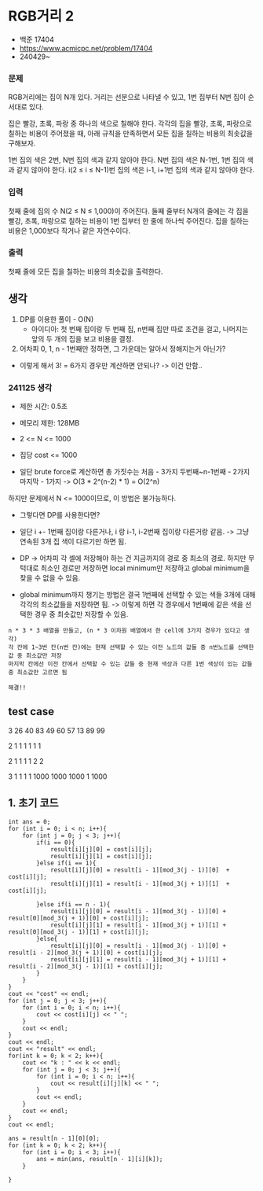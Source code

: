 # RGB거리 2

- 백준 17404
- <https://www.acmicpc.net/problem/17404>
- 240429~

### 문제

RGB거리에는 집이 N개 있다. 거리는 선분으로 나타낼 수 있고, 1번 집부터 N번 집이 순서대로 있다.

집은 빨강, 초록, 파랑 중 하나의 색으로 칠해야 한다. 각각의 집을 빨강, 초록, 파랑으로 칠하는 비용이 주어졌을 때, 아래 규칙을 만족하면서 모든 집을 칠하는 비용의 최솟값을 구해보자.

1번 집의 색은 2번, N번 집의 색과 같지 않아야 한다.
N번 집의 색은 N-1번, 1번 집의 색과 같지 않아야 한다.
i(2 ≤ i ≤ N-1)번 집의 색은 i-1, i+1번 집의 색과 같지 않아야 한다.

### 입력

첫째 줄에 집의 수 N(2 ≤ N ≤ 1,000)이 주어진다. 둘째 줄부터 N개의 줄에는 각 집을 빨강, 초록, 파랑으로 칠하는 비용이 1번 집부터 한 줄에 하나씩 주어진다. 집을 칠하는 비용은 1,000보다 작거나 같은 자연수이다.

### 출력

첫째 줄에 모든 집을 칠하는 비용의 최솟값을 출력한다.

## 생각

1. DP를 이용한 풀이 - O(N)
    - 아이디아: 첫 번째 집이랑 두 번째 집, n번째 집만 따로 조건을 걸고, 나머지는 앞의 두 개의 집을 보고 비용을 결정.
2. 어차피 0, 1, n - 1번째만 정하면, 그 가운데는 알아서 정해지는거 아닌가?

- 이렇게 해서 3! = 6가지 경우만 계산하면 안되나?
-> 이건 안함..

### 241125 생각

- 제한 시간: 0.5초
- 메모리 제한: 128MB
- 2 <= N <= 1000
- 집당 cost <= 1000

- 일단 brute force로 계산하면 총 가짓수는 
처음 - 3가지
두번째~n-1번째 - 2가지
마지막 - 1가지
-> O(3 * 2^(n-2) * 1) = O(2^n)

하지만 문제에서 N <= 1000이므로, 이 방법은 불가능하다.

- 그렇다면 DP를 사용한다면?
- 일단 i +- 1번째 집이랑 다른거나, i 랑 i-1, i-2번째 집이랑 다른거랑 같음. 
-> 그냥 연속된 3개 집 색이 다르기만 하면 됨.

- DP -> 어차피 각 셀에 저장해야 하는 건 지금까지의 경로 중 최소의 경로. 하지만 무턱대로 최소인 경로만 저장하면 local minimum만 저장하고 global minimum을 찾을 수 없을 수 있음.
- global minimum까지 챙기는 방법은 결국 1번째에 선택할 수 있는 색들 3개에 대해 각각의 최소값들을 저장하면 됨.
-> 이렇게 하면 각 경우에서 1번째에 같은 색을 선택한 경우 중 최솟값만 저장할 수 있음.

```
n * 3 * 3 배열을 만들고, (n * 3 이차원 배열에서 한 cell에 3가지 경우가 있다고 생각) 
각 칸에 1~3번 칸(n번 칸)에는 현재 선택할 수 있는 이전 노드의 값들 중 n번노드를 선택한 값 중 최소값만 저장
마지막 칸에선 이전 칸에서 선택할 수 있는 값들 중 현재 색상과 다른 1번 색상이 있는 값들 중 최소값만 고르면 됨

해결!!
```
## test case

3
26 40 83
49 60 57
13 89 99

2
1 1 1
1 1 1

2
1 1 1
1 2 2

3
1 1 1
1 1000 1000
1000 1 1000

## 1. 초기 코드

    int ans = 0;
    for (int i = 0; i < n; i++){
        for (int j = 0; j < 3; j++){
            if(i == 0){
                result[i][j][0] = cost[i][j];
                result[i][j][1] = cost[i][j];
            }else if(i == 1){
                result[i][j][0] = result[i - 1][mod_3(j - 1)][0]  + cost[i][j];
                result[i][j][1] = result[i - 1][mod_3(j + 1)][1]  + cost[i][j];

            }else if(i == n - 1){
                result[i][j][0] = result[i - 1][mod_3(j - 1)][0] + result[0][mod_3(j + 1)][0] + cost[i][j];
                result[i][j][1] = result[i - 1][mod_3(j + 1)][1] + result[0][mod_3(j - 1)][1] + cost[i][j];
            }else{
                result[i][j][0] = result[i - 1][mod_3(j - 1)][0] + result[i - 2][mod_3(j + 1)][0] + cost[i][j];
                result[i][j][1] = result[i - 1][mod_3(j + 1)][1] + result[i - 2][mod_3(j - 1)][1] + cost[i][j];
            }
        }
    }
    cout << "cost" << endl;
    for (int j = 0; j < 3; j++){
        for (int i = 0; i < n; i++){
            cout << cost[i][j] << " ";
        }
        cout << endl;
    }
    cout << endl;
    cout << "result" << endl;
    for(int k = 0; k < 2; k++){
        cout << "k : " << k << endl;
        for (int j = 0; j < 3; j++){
            for (int i = 0; i < n; i++){
                cout << result[i][j][k] << " ";
            }
            cout << endl;
        }
        cout << endl;
    }
    cout << endl;

    ans = result[n - 1][0][0];
    for (int k = 0; k < 2; k++){
        for (int i = 0; i < 3; i++){
            ans = min(ans, result[n - 1][i][k]);
        }

    }
